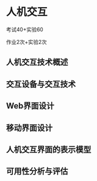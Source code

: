 # 人机交互

考试40+实验60

作业2次+实验2次



## 人机交互技术概述



## 交互设备与交互技术



## Web界面设计



## 移动界面设计



## 人机交互界面的表示模型



## 可用性分析与评估